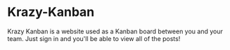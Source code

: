 # Krazy-Kanban

Krazy Kanban is a website used as a Kanban board between you and your team. Just sign in and you'll be able to view all of the posts!